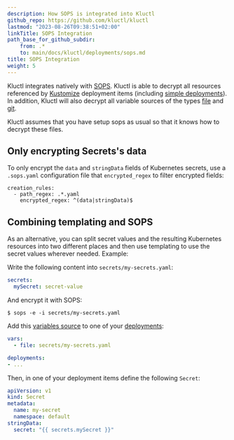 ```yaml
---
description: How SOPS is integrated into Kluctl
github_repo: https://github.com/kluctl/kluctl
lastmod: "2023-08-26T09:38:51+02:00"
linkTitle: SOPS Integration
path_base_for_github_subdir:
    from: .*
    to: main/docs/kluctl/deployments/sops.md
title: SOPS Integration
weight: 5
---
```


<!-- WARNING WARNING WARNING -->
<!-- DO NOT EDIT THIS FILE, IT IS AUTO SYNCED FROM github.com/kluctl/kluctl -->
<!-- WARNING WARNING WARNING -->




Kluctl integrates natively with [SOPS](https://github.com/mozilla/sops). Kluctl is able to decrypt all resources
referenced by [Kustomize](./kustomize.md) deployment items (including [simple deployments](./deployment-yml.md#simple-deployments)).
In addition, Kluctl will also decrypt all variable sources of the types [file](../templating/variable-sources.md#file)
and [git](../templating/variable-sources.md#git).

Kluctl assumes that you have setup sops as usual so that it knows how to decrypt these files.

## Only encrypting Secrets's data

To only encrypt the `data` and `stringData` fields of Kubernetes secrets, use a `.sops.yaml` configuration file that
`encrypted_regex` to filter encrypted fields:

```
creation_rules:
  - path_regex: .*.yaml
    encrypted_regex: ^(data|stringData)$
```

## Combining templating and SOPS

As an alternative, you can split secret values and the resulting Kubernetes resources into two different places and then
use templating to use the secret values wherever needed. Example:

Write the following content into `secrets/my-secrets.yaml`:

```yaml
secrets:
  mySecret: secret-value
```

And encrypt it with SOPS:

```shell
$ sops -e -i secrets/my-secrets.yaml
```

Add this [variables source](../templating/variable-sources.md) to one of your [deployments](./deployment-yml.md):

```yaml
vars:
  - file: secrets/my-secrets.yaml

deployments:
- ...
```

Then, in one of your deployment items define the following `Secret`:

```yaml
apiVersion: v1
kind: Secret
metadata:
  name: my-secret
  namespace: default
stringData:
  secret: "{{ secrets.mySecret }}"
```
